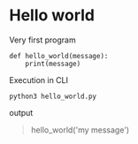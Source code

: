 # Hello world

Very first program

```
def hello_world(message):
    print(message)
```

Execution in CLI

```
python3 hello_world.py
```

output 


> hello_world('my message')